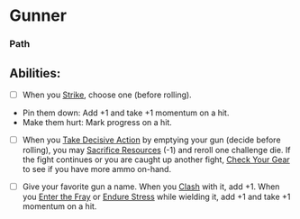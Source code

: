 # Gunner
### Path


## Abilities:
- [ ] When you [Strike](Moves/combat/strike), choose one (before rolling).

 * Pin them down: Add +1 and take +1 momentum on a hit.
 * Make them hurt: Mark progress on a hit.

- [ ] When you [Take Decisive Action](Moves/combat/take_decisive_action) by emptying your gun (decide before rolling), you may [Sacrifice Resources](Moves/suffer/sacrifice_resources) (-1) and reroll one challenge die. If the fight continues or you are caught up another fight, [Check Your Gear](Moves/adventure/check_your_gear) to see if you have more ammo on-hand.

- [ ] Give your favorite gun a name. When you [Clash](Moves/combat/clash) with it, add +1. When you [Enter the Fray](Moves/combat/enter_the_fray) or [Endure Stress](Moves/suffer/endure_stress) while wielding it, add +1 and take +1 momentum on a hit.


